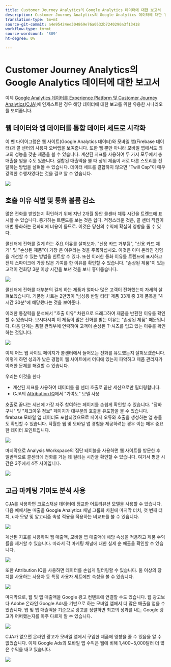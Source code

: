 ```yaml
---
title: Customer Journey Analytics의 Google Analytics 데이터에 대한 보고서
description: Customer Journey Analytics의 Google Analytics 데이터에 대한 유용한 보고서를 표시합니다.
translation-type: tm+mt
source-git-commit: a4e95424ee304869e76a0532b7240290a3f13418
workflow-type: tm+mt
source-wordcount: '809'
ht-degree: 0%

---
```



# Customer Journey Analytics의 Google Analytics 데이터에 대한 보고서

이제 [Google Analytics 데이터를 Experience Platform 및 Customer Journey Analytics(CJA)](/help/use-cases/ga-to-cja.md)에 인제스트한 경우 해당 데이터에 대한 보고를 위한 유용한 시나리오를 보여줍니다.

## 웹 데이터와 앱 데이터를 통합 데이터 세트로 시각화

이 벤 다이어그램은 웹 사이트(Google Analytics 데이터)와 모바일 앱(Firebase 데이터)과 콜 센터의 사용자 오버랩을 보여줍니다. 또한 웹 뿐만 아니라 모바일 앱에서도 최고의 성능을 갖춘 제품을 볼 수 있습니다. 계산된 지표를 사용하여 두 가지 모두에서 총 매출을 얻을 수도 있습니다. 결합된 매출액을 볼 때 상위 제품이 서로 다른 스토리를 전달하는 방법을 살펴볼 수 있습니다. 데이터 세트를 결합하지 않으면 &quot;Twill Cap&quot;이 매우 강력한 수행자였다는 것을 결코 알 수 없습니다.

![](assets/combined-datasets.png)

## 호출 이유 식별 및 통화 볼륨 감소

많은 전화를 받았는지 확인하기 위해 지난 2개월 동안 콜센터 체류 시간을 트렌드에 표시할 수 있습니다. 증가하는 트렌드를 보는 것은 쉽다. 걱정스러운 것은, 콜 센터 직원이 매번 통화하는 전화비에 비용이 들므로. 이것은 당신의 수익에 확실히 영향을 줄 수 있다.

콜센터에 전화를 걸게 하는 주요 이유를 살펴보자. &quot;신용 카드 거부됨&quot;, &quot;신용 카드 제거&quot; 및 &quot;손상된 제품&quot;이 가장 큰 이유라는 것을 주목하십시오. 이것은 이미 온라인 경험을 개선할 수 있는 방법을 힌트할 수 있다. 또한 이러한 통화 이유를 트렌드에 표시하고 전체 스파이크에 가장 많은 기여를 한 이유를 확인할 수 있습니다. &quot;손상된 제품&quot;이 있는 고객이 전화당 3분 이상 시간을 보낸 것을 보니 흥미롭습니다.

![](assets/call-volume.png)

콜센터에 전화를 대부분의 걸게 하는 제품과 얼마나 많은 고객이 전화했는지 자세히 살펴보겠습니다. 거품형 차트는 2만명이 &#39;남성용 반팔 티티&#39; 제품 33개 중 3개 품목을 &quot;4시간 30분&quot;에 해당했다는 것을 보여준다.

이러한 통찰력을 분석해서 &quot;호출 이유&quot; 차원으로 드래그하여 제품을 반환한 이유를 확인할 수 있습니다. 보시다시피 이 제품이 많은 전화를 받는 이유는 &quot;손상된 제품&quot; 때문입니다. 다음 단계는 품질 관리부에 연락하여 고객이 손상된 T-셔츠를 입고 있는 이유를 확인하는 것입니다.

![](assets/call-reason.png)

이제 어느 웹 사이트 페이지가 콜센터에서 들어오는 전화를 유도했는지 살펴보겠습니다. 이렇게 하면 성과가 낮은 경험이 웹 사이트에서 어디에 있는지 파악하고 제품 관리자가 이러한 문제를 해결할 수 있습니다.

우리는 이것을 한다

* 계산된 지표를 사용하여 데이터를 콜 센터 호출로 끝난 세션으로만 필터링합니다.
* CJA의 [Attribution IQ](https://experienceleague.adobe.com/docs/analytics-platform/using/cja-workspace/attribution/models.html?lang=en#cja-workspace)에서 &quot;기여도&quot; 모델 사용

호출로 끝나는 세션에 가장 자주 참여하는 페이지를 손쉽게 확인할 수 있습니다. &quot;장바구니&quot; 및 &quot;체크아웃 정보&quot; 페이지가 대부분의 호출을 유도함을 볼 수 있습니다. firebase 모바일 앱 데이터도 포함되었으므로 페이지 오류와 호출을 생성하는 앱 충돌도 확인할 수 있습니다. 탁월한 웹 및 모바일 앱 경험을 제공하려는 경우 이는 매우 중요한 데이터 포인트입니다.

![](assets/contributing-pages.png)

마지막으로 Analysis Workspace의 집단 테이블을 사용하면 웹 사이트를 방문한 후 일반적으로 콜센터에 전화를 거는 데 걸리는 시간을 확인할 수 있습니다. 여기서 평균 시간은 3주에서 4주 사이입니다.

![](assets/cohort.png)

## 고급 마케팅 기여도 분석 사용

CJA를 사용하면 크로스채널 데이터에 정교한 어트리뷰션 모델을 사용할 수 있습니다. 다음 예에서는 매출을 Google Analytics 채널 그룹화 차원에 마지막 터치, 첫 번째 터치, u자 모양 및 알고리즘 속성 적용을 적용하는 비교표를 볼 수 있습니다.

![](assets/mktg-attribution.png)

계산된 지표를 사용하여 웹 매출액, 모바일 앱 매출액에 해당 속성을 적용하고 제품 수익률을 제거할 수 있습니다. 따라서 각 마케팅 채널에 대한 실제 순 매출을 확인할 수 있습니다.

![](assets/calc-metric.png)

또한 Attribution IQ을 사용하면 데이터를 손쉽게 필터링할 수 있습니다. 둘 이상의 장치를 사용하는 사용자 등 특정 사용자 세트에만 속성을 볼 수 있습니다.

![](assets/filter.png)

마지막으로, 웹 및 앱 매출액을 Google 광고 컨텐트에 연결할 수도 있습니다. 웹 광고보다 Adobe 온라인 Google Ads를 기반으로 하는 모바일 앱에서 더 많은 매출을 얻을 수 있습니다. 웹 및 앱 매출액을 기준으로 광고를 정렬하면 최고의 성과를 내는 Google 광고가 어떠했는지를 아주 다르게 알 수 있습니다.

![](assets/google-ad.png)

CJA가 없으면 온라인 광고가 모바일 앱에서 구입한 제품에 영향을 줄 수 있음을 알 수 없었습니다. 이제 Google Ads의 모바일 앱 수익은 웹에 비해 1,400~5,000달러 더 많은 수익을 내고 있습니다.

![](assets/google-ad2.png)